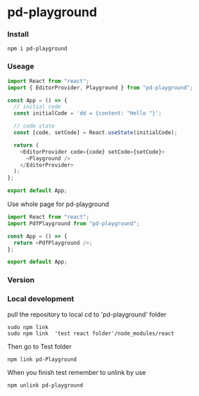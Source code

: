 # pd-playground

### Install

```
npm i pd-playground
```

### Useage

```javascript
import React from "react";
import { EditorProvider, Playground } from "pd-playground";

const App = () => {
  // initial code
  const initialCode = 'dd = {content: "Hello "}';

  // code state
  const [code, setCode] = React.useState(initialCode);

  return (
    <EditorProvider code={code} setCode={setCode}>
      <Playground />
    </EditorProvider>
  );
};

export default App;
```

Use whole page for pd-playground

```javascript
import React from "react";
import PdfPlayground from "pd-playground";

const App = () => {
  return <PdfPlayground />;
};

export default App;
```

### Version

### Local development

pull the repository to local
cd to 'pd-playground' folder

```
sudo npm link
sudo npm link  'test react folder'/node_modules/react
```

Then go to Test folder

```
npm link pd-Playground
```

When you finish test remember to unlink by use

```
npm unlink pd-playground
```
